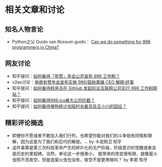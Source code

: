 # 相关文章和讨论

## 知名人物言论

- Python之父 Guido van Rossum
guido：
[Can we do something for 996 programmers in China?](https://discuss.python.org/t/can-we-do-something-for-996-programmers-in-china/1119)

## 网友讨论

- 知乎提问：[如何看待「有赞」年会公开宣布 996 工作制？](https://www.zhihu.com/question/309428750)
- v2ex讨论：[电商有赞年会宣布实施 996/鼓励离婚 CEO 解释:好事](https://www.v2ex.com/t/531475)
- 知乎提问：[如何看待程序员在 GitHub 发起抗议互联网公司实行 996 工作制网站？](https://www.zhihu.com/question/317722302)
- 知乎提问：[如何看待996.icu被大公司拦截？](https://www.zhihu.com/question/318459753)
- 知乎提问：[如何看待搜狗统计加班时长裁员及王小川的回应？](https://www.zhihu.com/question/318791258)

## 精彩评论摘选
   
  - 即便你不愿或者不敢加入我们行列，也希望你能对我们的斗争抱有同情和理解，因为这是为了我们和后代的解放。...
    by 卡戎侧卫 知乎
  - 这件事算是第三次科技革命产生的碎片化的无产阶级，阶级意识的觉醒或者会是历史的里程碑。当然，单论这一步很渺小，
    能带来的改变很有限，就像萤火虫照不亮夜空，但是连萤火虫也没有，夜空不是更黑暗吗？
    by 李君 知乎
